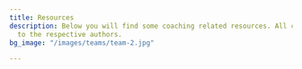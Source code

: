 ```yaml
---
title: Resources
description: Below you will find some coaching related resources. All copyrights belong
  to the respective authors.
bg_image: "/images/teams/team-2.jpg"

---
```

